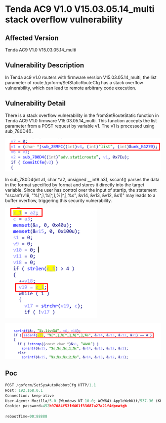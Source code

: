 # Tenda AC9 V1.0 V15.03.05.14_multi stack overflow vulnerability
## Affected Version
Tenda AC9 V1.0 V15.03.05.14_multi
## Vulnerability Description
In Tenda ac9 v1.0 routers with firmware version V15.03.05.14_multi, the list parameter of route /goform/SetStaticRouteCfg has a stack overflow vulnerability, which can lead to remote arbitrary code execution.
## Vulnerability Detail
There is a stack overflow vulnerability in the fromSetRouteStatic function in Tenda AC9 V1.0 firmware V15.03.05.14_multi. This function accepts the list parameter from a POST request by variable v1. The v1 is processed using sub_780D4().

![img](./img/SetStaticRouteCfg1.png)

In sub_780D4(int a1, char *a2, unsigned __int8 a3), sscanf() parses the data in the format specified by format and stores it directly into the target variable. Since the user has control over the input of startIp, the statement "sscanf(v19, "%[^,],%[^,],%[^,],%s", &v14, &v13, &v12, &s1)" may leads to a buffer overflow, triggering this security vulnerability.

![img](./img/SetStaticRouteCfg2.png)

![img](./img/SetStaticRouteCfg3.png)

## Poc
```py
POST /goform/SetSysAutoRebbotCfg HTTP/1.1
Host: 192.168.0.1
Connection: keep-alive
User-Agent: Mozilla/5.0 (Windows NT 10.0; WOW64) AppleWebKit/537.36 (KHTML, like Gecko) Chrome/86.0.4240.198 Safari/537.36
Cookie: password=452b97084f53fd461f33687a27a21f4dpxatgb

rebootTime=00:88888
```
